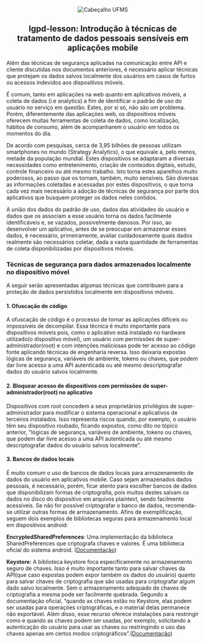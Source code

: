 <div align="center">

<img alt="Cabeçalho UFMS" src="https://raw.githubusercontent.com/nes-facom/templates/main/.assets/cabecalho_docs.png" />

## lgpd-lesson: Introdução à técnicas de tratamento de dados pessoais sensíveis em aplicações mobile

</div>

Além das técnicas de segurança aplicadas na comunicação entre API e cliente discutidas nos documentos anteriores, é necessário aplicar técnicas que protejam os dados salvos localmente dos usuários em casos de furtos ou acessos indevidos aos dispositivos móveis.

É comum, tanto em aplicações na web quanto em aplicativos móveis, a coleta de dados (i.e analytics) a fim de identificar o padrão de uso do usuário no serviço em questão. Estes, por si só, não são um problema. Porém, diferentemente das aplicações web, os dispositivos móveis oferecem muitas ferramentas de coleta de dados, como localização, hábitos de consumo, além de acompanharem o usuário em todos os momentos do dia.

De acordo com pesquisas, cerca de 3,95 bilhões de pessoas utilizam smartphones no mundo (Strategy Analytics), o que equivale a, pelo menos, metade da população mundial. Estes dispositivos se adaptaram a diversas necessidades como entretenimento, criação de conteúdos digitais, estudo, controle financeiro ou até mesmo trabalho. Isto torna estes aparelhos muito poderosos, ao passo que os tornam, também, muito sensíveis. São diversas as informações coletadas e acessadas por estes dispositivos, o que torna cada vez mais necessário a adoção de técnicas de segurança por parte dos aplicativos que busquem proteger os dados neles contidos.

A união dos dados do padrão de uso, dados das atividades do usuário e dados que os associam a esse usuário torna os dados facilmente identificáveis e, se vazados, possivelmente danosos. Por isso, ao desenvolver um aplicativo, antes de se preocupar em armazenar esses dados, é necessário, primeiramente, avaliar cuidadosamente quais dados realmente são necessários coletar, dada a vasta quantidade de ferramentas de coleta disponibilizadas por dispositivos móveis.

### Técnicas de segurança para dados armazenados localmente no dispositivo móvel

A seguir serão apresentadas algumas técnicas que contribuem para a proteção de dados persistidos localmente em dispositivos móveis.

#### 1. Ofuscação de código

A ofuscação de código é o processo de tornar as aplicações difíceis ou impossíveis de decompilar. Essa técnica é muito importante para dispositivos móveis pois, como o aplicativo está instalado no hardware utilizado(o dispositivo móvel), um usuário com permissões de super-administrador(root) e com intenções maliciosas pode ter acesso ao código fonte aplicando técnicas de engenharia reversa. Isso deixaria expostas lógicas de segurança, variáveis de ambiente, tokens ou chaves, que podem dar livre acesso a uma API autenticada ou até mesmo descriptografar dados do usuário salvos localmente.

#### 2. Bloquear acesso de dispositivos com permissões de super-administrador(root) no aplicativo

Dispositivos com root concedem a seus proprietários privilégios de super-administrador para modificar o sistema operacional e aplicativos de terceiros instalados. Isso representa riscos quando, por exemplo, o usuário têm seu dispositivo roubado, ficando expostos, como dito no tópico anterior, “lógicas de segurança, variáveis de ambiente, tokens ou chaves, que podem dar livre acesso a uma API autenticada ou até mesmo descriptografar dados do usuário salvos localmente”.

#### 3. Bancos de dados locais

É muito comum o uso de bancos de dados locais para armazenamento de dados do usuário em aplicativos mobile. Caso sejam armazenados dados pessoais, é necessário, porém, ficar atento para escolher bancos de dados que disponibilizam formas de criptografia, pois muitos destes salvam os dados no disco do dispositivo em arquivos plaintext, sendo facilmente acessíveis. Se não for possível criptografar o banco de dados, recomenda-se utilizar outras formas de armazenamento. Afins de exemplificação, seguem dois exemplos de bibliotecas seguras para armazenamento local em dispositivos android:

**EncryptedSharedPreferences**: Uma implementação da biblioteca SharedPreferences que criptografa chaves e valores. É uma biblioteca oficial do sistema android. ([Documentação](https://developer.android.com/reference/androidx/security/crypto/EncryptedSharedPreferences))

**Keystore**: A biblioteca keystore foca especificamente no armazenamento seguro de chaves. Isso é muito importante tanto para salvar chaves da API(que caso expostas podem expor também os dados do usuário) quanto para salvar chaves de criptografia que são usadas para criptografar algum dado salvo localmente. Sem o armazenamento adequado de chaves de criptografia a mesma pode ser facilmente quebrada. Segundo a documentação oficial, “quando as chaves estão no Keystore, elas podem ser usadas para operações criptográficas, e o material delas permanece não exportável. Além disso, esse recurso oferece instalações para restringir como e quando as chaves podem ser usadas, por exemplo, solicitando a autenticação do usuário para usar as chaves ou restringindo o uso das chaves apenas em certos modos criptográficos”.([Documentação](https://developer.android.com/training/articles/keystore))
